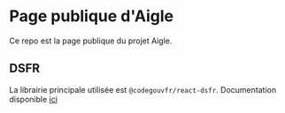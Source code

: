 # Page publique d'Aigle

Ce repo est la page publique du projet Aigle.

## DSFR

La librairie principale utilisée est `@codegouvfr/react-dsfr`.
Documentation disponible [ici](https://components.react-dsfr.codegouv.studio/?path=/story/%F0%9F%87%AB%F0%9F%87%B7-introduction--page)
